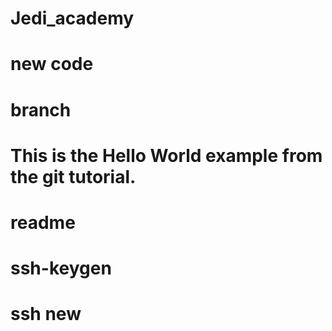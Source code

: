 # Jedi_academy
# new code
# branch 
# This is the Hello World example from the git tutorial.
# readme
# ssh-keygen
# ssh new
